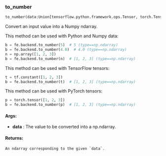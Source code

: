 

### to_number
```python
to_number(data:Union[tensorflow.python.framework.ops.Tensor, torch.Tensor, numpy.ndarray, int, float]) -> numpy.ndarray
```
Convert an input value into a Numpy ndarray.

This method can be used with Python and Numpy data:
```python
b = fe.backend.to_number(5)  # 5 (type==np.ndarray)
b = fe.backend.to_number(4.0)  # 4.0 (type==np.ndarray)
n = np.array([1, 2, 3])
b = fe.backend.to_number(n)  # [1, 2, 3] (type==np.ndarray)
```

This method can be used with TensorFlow tensors:
```python
t = tf.constant([1, 2, 3])
b = fe.backend.to_number(t)  # [1, 2, 3] (type==np.ndarray)
```

This method can be used with PyTorch tensors:
```python
p = torch.tensor([1, 2, 3])
b = fe.backend.to_number(p)  # [1, 2, 3] (type==np.ndarray)
```


#### Args:

* **data** :  The value to be converted into a np.ndarray.

#### Returns:
    An ndarray corresponding to the given `data`.